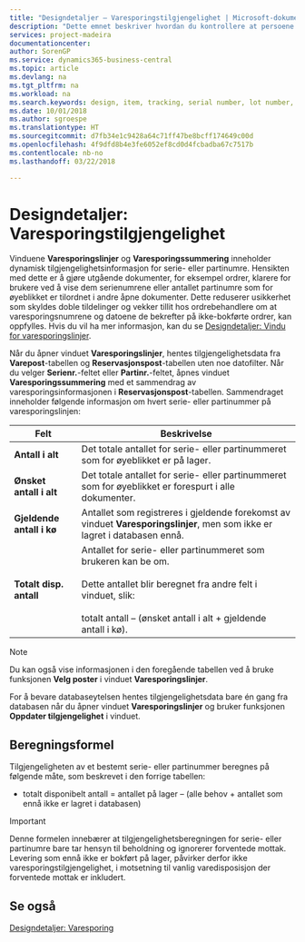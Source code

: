 ```yaml
---
title: "Designdetaljer – Varesporingstilgjengelighet | Microsoft-dokumentasjon"
description: "Dette emnet beskriver hvordan du kontrollere at persoene som behandler ordrer, kan stole på tilgjengeligheten for serie- eller partinumre."
services: project-madeira
documentationcenter: 
author: SorenGP
ms.service: dynamics365-business-central
ms.topic: article
ms.devlang: na
ms.tgt_pltfrm: na
ms.workload: na
ms.search.keywords: design, item, tracking, serial number, lot number, outbound documents
ms.date: 10/01/2018
ms.author: sgroespe
ms.translationtype: HT
ms.sourcegitcommit: d7fb34e1c9428a64c71ff47be8bcff174649c00d
ms.openlocfilehash: 4f9dfd8b4e3fe6052ef8cd0d4fcbadba67c7517b
ms.contentlocale: nb-no
ms.lasthandoff: 03/22/2018

---
```

# <a name="design-details-item-tracking-availability"></a>Designdetaljer: Varesporingstilgjengelighet
Vinduene **Varesporingslinjer** og **Varesporingssummering** inneholder dynamisk tilgjengelighetsinformasjon for serie- eller partinumre. Hensikten med dette er å gjøre utgående dokumenter, for eksempel ordrer, klarere for brukere ved å vise dem serienumrene eller antallet partinumre som for øyeblikket er tilordnet i andre åpne dokumenter. Dette reduserer usikkerhet som skyldes doble tildelinger og vekker tillit hos ordrebehandlere om at varesporingsnumrene og datoene de bekrefter på ikke-bokførte ordrer, kan oppfylles. Hvis du vil ha mer informasjon, kan du se [Designdetaljer: Vindu for varesporingslinjer](design-details-item-tracking-lines-window.md).  
  
Når du åpner vinduet **Varesporingslinjer**, hentes tilgjengelighetsdata fra **Varepost**-tabellen og **Reservasjonspost**-tabellen uten noe datofilter. Når du velger **Serienr.**-feltet eller **Partinr.**-feltet, åpnes vinduet **Varesporingssummering** med et sammendrag av varesporingsinformasjonen i **Reservasjonspost**-tabellen. Sammendraget inneholder følgende informasjon om hvert serie- eller partinummer på varesporingslinjen:  
  
|Felt|Beskrivelse|  
|---------------------------------|---------------------------------------|  
|**Antall i alt**|Det totale antallet for serie- eller partinummeret som for øyeblikket er på lager.|  
|**Ønsket antall i alt**|Det totale antallet for serie- eller partinummeret som for øyeblikket er forespurt i alle dokumenter.|  
|**Gjeldende antall i kø**|Antallet som registreres i gjeldende forekomst av vinduet **Varesporingslinjer**, men som ikke er lagret i databasen ennå.|  
|**Totalt disp. antall**|Antallet for serie- eller partinummeret som brukeren kan be om.<br /><br /> Dette antallet blir beregnet fra andre felt i vinduet, slik:<br /><br /> totalt antall – (ønsket antall i alt + gjeldende antall i kø).|  
  
> [!NOTE]  
>  Du kan også vise informasjonen i den foregående tabellen ved å bruke funksjonen **Velg poster** i vinduet **Varesporingslinjer**.  
  
For å bevare databaseytelsen hentes tilgjengelighetsdata bare én gang fra databasen når du åpner vinduet **Varesporingslinjer** og bruker funksjonen **Oppdater tilgjengelighet** i vinduet.  
  
## <a name="calculation-formula"></a>Beregningsformel  
Tilgjengeligheten av et bestemt serie- eller partinummer beregnes på følgende måte, som beskrevet i den forrige tabellen:  
  
* totalt disponibelt antall = antallet på lager – (alle behov + antallet som ennå ikke er lagret i databasen)  
  
> [!IMPORTANT]  
>  Denne formelen innebærer at tilgjengelighetsberegningen for serie- eller partinumre bare tar hensyn til beholdning og ignorerer forventede mottak. Levering som ennå ikke er bokført på lager, påvirker derfor ikke varesporingstilgjengelighet, i motsetning til vanlig varedisposisjon der forventede mottak er inkludert.  
  
## <a name="see-also"></a>Se også  
[Designdetaljer: Varesporing](design-details-item-tracking.md)
